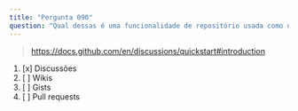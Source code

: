 ```yaml
---
title: "Pergunta 090"
question: "Qual dessas é uma funcionalidade de repositório usada como um fórum comunitário para conversas, perguntas, anúncios e compartilhamento de ideias?"
---
```



> https://docs.github.com/en/discussions/quickstart#introduction
1. [x] Discussões
1. [ ] Wikis
1. [ ] Gists
1. [ ] Pull requests
